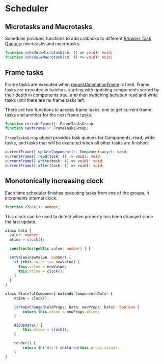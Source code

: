 # Scheduler

## Microtasks and Macrotasks

Scheduler provides functions to add callbacks to different
[Browser Task Queues](https://html.spec.whatwg.org/multipage/webappapis.html#task-queue): microtasks and macrotasks.

```ts
function scheduleMicrotask(cb: () => void): void;
function scheduleMacrotask(cb: () => void): void;
```

## Frame tasks

Frame tasks are executed when
[requestAnimationFrame](https://developer.mozilla.org/en-US/docs/Web/API/window/requestAnimationFrame) is fired. Frame
tasks are executed in batches, starting with updating components sorted by their depth in components tree, and then
switching between read and write tasks until there are no frame tasks left.

There are two functions to access frame tasks: one to get current frame tasks and another for the next frame tasks.

```ts
function currentFrame(): FrameTasksGroup;
function nextFrame(): FrameTasksGroup;
```

`FrameTasksGroup` object provides task queues for Components, read, write tasks, and tasks that will be executed when
all other tasks are finished:

```ts
currentFrame().updateComponent(c: Component<any>): void;
currentFrame().read(task: () => void): void;
currentFrame().write(task: () => void): void;
currentFrame().after(task: () => void): void;
```

## Monotonically increasing clock

Each time scheduler finishes executing tasks from one of the groups, it increments internal clock.

```ts
function clock(): number;
```

This clock can be used to detect when property has been changed since the last update.

```ts
class Data {
  value: number;
  mtime = clock();

  constructor(public value: number) { }

  setValue(newValue: number) {
    if (this.value !== newValue) {
      this.value = newValue;
      this.mtime = clock();
    }
  }
}

class StatefulComponent extends Component<Data> {
    mtime = clock();

    isPropsChanged(oldProps: Data, newProps: Data): boolean {
        return this.mtime < newProps.mtime;
    }

    didUpdate() {
        this.mtime = clock();
    }

    render() {
        return $h("div").children(this.props.value);
    }
}
```
